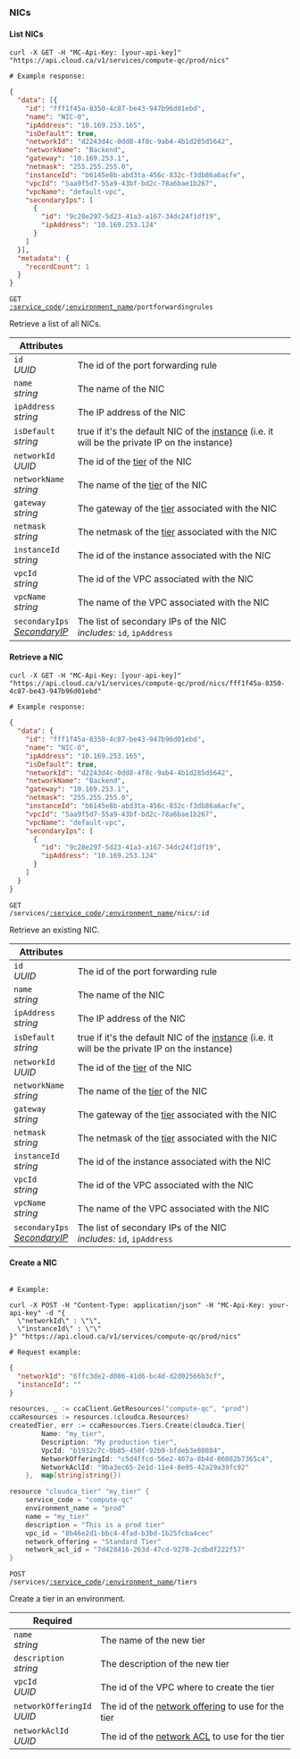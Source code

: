 ### NICs


<!-------------------- LIST NICS -------------------->


#### List NICs


```shell
curl -X GET -H "MC-Api-Key: [your-api-key]"
"https://api.cloud.ca/v1/services/compute-qc/prod/nics"

# Example response:
```
```json
{
  "data": [{
    "id": "fff1f45a-8350-4c87-be43-947b96d01ebd",
    "name": "NIC-0",
    "ipAddress": "10.169.253.165",
    "isDefault": true,
    "networkId": "d2243d4c-0dd8-4f8c-9ab4-4b1d285d5642",
    "networkName": "Backend",
    "gateway": "10.169.253.1",
    "netmask": "255.255.255.0",
    "instanceId": "b6145e8b-abd3ta-456c-832c-f3db86a6acfe",
    "vpcId": "5aa9f5d7-55a9-43bf-bd2c-78a6bae1b267",
    "vpcName": "default-vpc",
    "secondaryIps": [
      {
        "id": "9c28e297-5d23-41a3-a167-34dc24f1df19",
        "ipAddress": "10.169.253.124"
      }
    ]
  }],
  "metadata": {
    "recordCount": 1
  }
}
```

<code>GET <a href="#service-connections">:service_code</a>/<a href="#environments">:environment_name</a>/portforwardingrules</code>

Retrieve a list of all NICs.

Attributes | &nbsp;
---------- | -----
`id`<br/>*UUID* | The id of the port forwarding rule
`name`<br/>*string* | The name of the NIC
`ipAddress`<br/>*string* | The IP address of the NIC
`isDefault`<br/>*string* | true if it's the default NIC of the [instance](#instances) (i.e. it will be the private IP on the instance)
`networkId`<br/>*UUID* | The id of the [tier](#tiers) of the NIC
`networkName`<br/>*string* | The name of the [tier](#tiers) of the NIC
`gateway`<br/>*string* | The gateway of the [tier](#tiers) associated with the NIC
`netmask`<br/>*string* | The netmask of the [tier](#tiers) associated with the NIC
`instanceId`<br/>*string* | The id of the instance associated with the NIC
`vpcId`<br/>*string* | The id of the VPC associated with the NIC
`vpcName`<br/>*string* | The name of the VPC associated with the NIC
`secondaryIps`<br/>*[SecondaryIP](#list-secondary-ips)* | The list of secondary IPs of the NIC<br/>*includes:* `id`, `ipAddress`


<!-------------------- RETRIEVE A NIC -------------------->


#### Retrieve a NIC


```shell
curl -X GET -H "MC-Api-Key: [your-api-key]"
"https://api.cloud.ca/v1/services/compute-qc/prod/nics/fff1f45a-8350-4c87-be43-947b96d01ebd"

# Example response:
```
```json
{
  "data": {
    "id": "fff1f45a-8350-4c87-be43-947b96d01ebd",
    "name": "NIC-0",
    "ipAddress": "10.169.253.165",
    "isDefault": true,
    "networkId": "d2243d4c-0dd8-4f8c-9ab4-4b1d285d5642",
    "networkName": "Backend",
    "gateway": "10.169.253.1",
    "netmask": "255.255.255.0",
    "instanceId": "b6145e8b-abd3ta-456c-832c-f3db86a6acfe",
    "vpcId": "5aa9f5d7-55a9-43bf-bd2c-78a6bae1b267",
    "vpcName": "default-vpc",
    "secondaryIps": [
      {
        "id": "9c28e297-5d23-41a3-a167-34dc24f1df19",
        "ipAddress": "10.169.253.124"
      }
    ]
  }
}
```

<code>GET /services/<a href="#service-connections">:service_code</a>/<a href="#environments">:environment_name</a>/nics/:id</code>

Retrieve an existing NIC.

Attributes | &nbsp;
---------- | -----
`id`<br/>*UUID* | The id of the port forwarding rule
`name`<br/>*string* | The name of the NIC
`ipAddress`<br/>*string* | The IP address of the NIC
`isDefault`<br/>*string* | true if it's the default NIC of the [instance](#instances) (i.e. it will be the private IP on the instance)
`networkId`<br/>*UUID* | The id of the [tier](#tiers) of the NIC
`networkName`<br/>*string* | The name of the [tier](#tiers) of the NIC
`gateway`<br/>*string* | The gateway of the [tier](#tiers) associated with the NIC
`netmask`<br/>*string* | The netmask of the [tier](#tiers) associated with the NIC
`instanceId`<br/>*string* | The id of the instance associated with the NIC
`vpcId`<br/>*string* | The id of the VPC associated with the NIC
`vpcName`<br/>*string* | The name of the VPC associated with the NIC
`secondaryIps`<br/>*[SecondaryIP](#list-secondary-ips)* | The list of secondary IPs of the NIC<br/>*includes:* `id`, `ipAddress`


<!-------------------- CREATE A NIC -------------------->


#### Create a NIC


```shell

# Example:

curl -X POST -H "Content-Type: application/json" -H "MC-Api-Key: your-api-key" -d "{
  \"networkId\" : \"\",
  \"instanceId\" : \"\"
}" "https://api.cloud.ca/v1/services/compute-qc/prod/nics"

# Request example:
```
```json
{
  "networkId": "6ffc3de2-d086-41d6-bc4d-d2d02566b3cf",
  "instanceId": ""
}
```
```go
resources, _ := ccaClient.GetResources("compute-qc", "prod")
ccaResources := resources.(cloudca.Resources)
createdTier, err := ccaResources.Tiers.Create(cloudca.Tier{
        Name: "my_tier",
        Description: "My production tier",
        VpcId: "b1932c7c-0b85-450f-92b9-bfdeb3e80804",
        NetworkOfferingId: "c5d4ffcd-56e2-407a-8b4d-06082b7365c4",
        NetworkAclId: "9ba3ec65-2e1d-11e4-8e05-42a29a39fc92"
    },  map[string]string{})
```
```dart
resource "cloudca_tier" "my_tier" {
    service_code = "compute-qc"
    environment_name = "prod"
    name = "my_tier"
    description = "This is a prod tier"
    vpc_id = "8b46e2d1-bbc4-4fad-b3bd-1b25fcba4cec"
    network_offering = "Standard Tier"
    network_acl_id = "7d428416-263d-47cd-9270-2cdbdf222f57"
}
```

<code>POST /services/<a href="#service-connections">:service_code</a>/<a href="#environments">:environment_name</a>/tiers</code>

Create a tier in an environment.

Required | &nbsp;
------ | -----------
`name`<br/>*string* | The name of the new tier
`description`<br/>*string* | The description of the new tier
`vpcId`<br/>*UUID* | The id of the VPC where to create the tier
`networkOfferingId`<br/>*UUID* | The id of the [network offering](#network-offerings) to use for the tier
`networkAclId`<br/>*UUID* | The id of the [network ACL](#network-acls) to use for the tier
